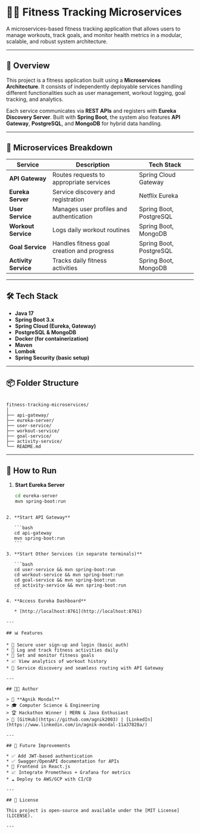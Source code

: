 
# 🏋️‍♂️ Fitness Tracking Microservices

A microservices-based fitness tracking application that allows users to manage workouts, track goals, and monitor health metrics in a modular, scalable, and robust system architecture.

---

## 🚀 Overview

This project is a fitness application built using a **Microservices Architecture**. It consists of independently deployable services handling different functionalities such as user management, workout logging, goal tracking, and analytics.

Each service communicates via **REST APIs** and registers with **Eureka Discovery Server**. Built with **Spring Boot**, the system also features **API Gateway**, **PostgreSQL**, and **MongoDB** for hybrid data handling.

---

## 🧱 Microservices Breakdown

| Service              | Description                                  | Tech Stack                          |
|----------------------|----------------------------------------------|-------------------------------------|
| **API Gateway**       | Routes requests to appropriate services       | Spring Cloud Gateway                |
| **Eureka Server**     | Service discovery and registration            | Netflix Eureka                      |
| **User Service**      | Manages user profiles and authentication      | Spring Boot, PostgreSQL             |
| **Workout Service**   | Logs daily workout routines                   | Spring Boot, MongoDB                |
| **Goal Service**      | Handles fitness goal creation and progress    | Spring Boot, PostgreSQL             |
| **Activity Service**  | Tracks daily fitness activities               | Spring Boot, MongoDB                |

---

## 🛠️ Tech Stack

- **Java 17**
- **Spring Boot 3.x**
- **Spring Cloud (Eureka, Gateway)**
- **PostgreSQL & MongoDB**
- **Docker (for containerization)**
- **Maven**
- **Lombok**
- **Spring Security (basic setup)**

---

## 📦 Folder Structure

```

fitness-tracking-microservices/
│
├── api-gateway/
├── eureka-server/
├── user-service/
├── workout-service/
├── goal-service/
├── activity-service/
└── README.md

````

---

## 🔧 How to Run

1. **Start Eureka Server**
   ```bash
   cd eureka-server
   mvn spring-boot:run
````

2. **Start API Gateway**

   ```bash
   cd api-gateway
   mvn spring-boot:run
   ```

3. **Start Other Services (in separate terminals)**

   ```bash
   cd user-service && mvn spring-boot:run
   cd workout-service && mvn spring-boot:run
   cd goal-service && mvn spring-boot:run
   cd activity-service && mvn spring-boot:run
   ```

4. **Access Eureka Dashboard**

   * [http://localhost:8761](http://localhost:8761)

---

## 📊 Features

* 🔐 Secure user sign-up and login (basic auth)
* 📅 Log and track fitness activities daily
* 🎯 Set and monitor fitness goals
* 📈 View analytics of workout history
* 🔄 Service discovery and seamless routing with API Gateway

---

## 🧑‍💻 Author

> 👤 **Agnik Mondal**
> 🎓 Computer Science & Engineering
> 🏆 Hackathon Winner | MERN & Java Enthusiast
> 🔗 [GitHub](https://github.com/agnik2003) | [LinkedIn](https://www.linkedin.com/in/agnik-mondal-11a37828a/)

---

## 📌 Future Improvements

* ✅ Add JWT-based authentication
* ✅ Swagger/OpenAPI documentation for APIs
* 📲 Frontend in React.js
* 📈 Integrate Prometheus + Grafana for metrics
* ☁️ Deploy to AWS/GCP with CI/CD

---

## 📃 License

This project is open-source and available under the [MIT License](LICENSE).

---
